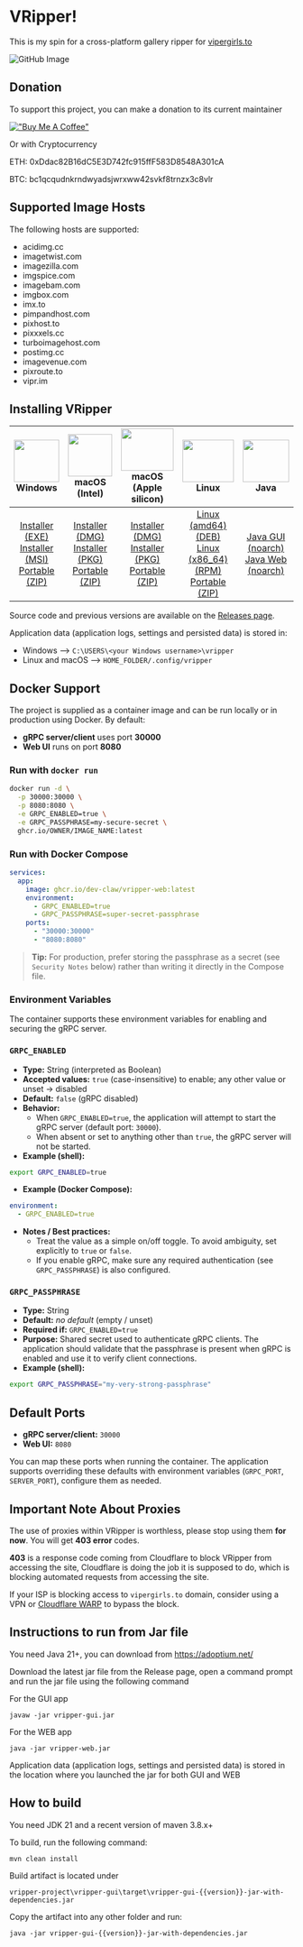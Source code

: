 # VRipper!

This is my spin for a cross-platform gallery ripper for [vipergirls.to](https://vipergirls.to)

![GitHub Image](/image.png)

## Donation
To support this project, you can make a donation to its current maintainer

[!["Buy Me A Coffee"](https://www.buymeacoffee.com/assets/img/custom_images/orange_img.png)](https://buymeacoffee.com/devclaw)

Or with Cryptocurrency

ETH: 0xDdac82B16dC5E3D742fc915ffF583D8548A301cA

BTC: bc1qcqudnkrndwyadsjwrxww42svkf8trnzx3c8vlr

## Supported Image Hosts

The following hosts are supported:

* acidimg.cc
* imagetwist.com
* imagezilla.com
* imgspice.com
* imagebam.com
* imgbox.com
* imx.to
* pimpandhost.com
* pixhost.to
* pixxxels.cc
* turboimagehost.com
* postimg.cc
* imagevenue.com
* pixroute.to
* vipr.im

## Installing VRipper

<img src="https://github.com/stashapp/stash/raw/develop/docs/readme_assets/windows_logo.svg" width="100%" height="75"> Windows | <img src="https://github.com/stashapp/stash/raw/develop/docs/readme_assets/mac_logo.svg" width="100%" height="75"> macOS (Intel) | <img src="https://github.com/stashapp/stash/raw/develop/docs/readme_assets/mac_logo.svg" width="100%" height="75"> macOS (Apple silicon) | <img src="https://github.com/stashapp/stash/raw/develop/docs/readme_assets/linux_logo.svg" width="100%" height="75"> Linux  | <img src="https://images.vexels.com/media/users/3/166401/isolated/preview/b82aa7ac3f736dd78570dd3fa3fa9e24-java-programming-language-icon-by-vexels.png" width="100%" height="75"> Java
:---:|:---:|:---:|:---:|:---:
[Installer (EXE)](https://github.com/dev-claw/vripper-project/releases/download/6.5.8/vripper-windows-installer-6.5.8.exe) <br /> [Installer (MSI)](https://github.com/dev-claw/vripper-project/releases/download/6.5.8/vripper-windows-installer-6.5.8.msi) <br /> [Portable (ZIP)](https://github.com/dev-claw/vripper-project/releases/download/6.5.8/vripper-windows-portable-6.5.8.zip) | [Installer (DMG)](https://github.com/dev-claw/vripper-project/releases/download/6.5.8/vripper-macos-6.5.8.x86_64.dmg) <br /> [Installer (PKG)](https://github.com/dev-claw/vripper-project/releases/download/6.5.8/vripper-macos-6.5.8.x86_64.pkg) <br /> [Portable (ZIP)](https://github.com/dev-claw/vripper-project/releases/download/6.5.8/vripper-macos-portable-6.5.8.x86_64.zip) | [Installer (DMG)](https://github.com/dev-claw/vripper-project/releases/download/6.5.8/vripper-macos-6.5.8.arm64.dmg) <br /> [Installer (PKG)](https://github.com/dev-claw/vripper-project/releases/download/6.5.8/vripper-macos-6.5.8.arm64.pkg) <br /> [Portable (ZIP)](https://github.com/dev-claw/vripper-project/releases/download/6.5.8/vripper-macos-portable-6.5.8.arm64.zip)  | [Linux (amd64) (DEB)](https://github.com/dev-claw/vripper-project/releases/download/6.5.8/vripper-linux-6.5.3_amd64.deb) <br /> [Linux (x86_64) (RPM)](https://github.com/dev-claw/vripper-project/releases/download/6.5.8/vripper-linux-6.5.8.x86_64.rpm) <br /> [Portable (ZIP)](https://github.com/dev-claw/vripper-project/releases/download/6.5.8/vripper-linux-portable-6.5.8.zip) | [Java GUI (noarch)](https://github.com/dev-claw/vripper-project/releases/download/6.5.8/vripper-noarch-gui-6.5.8.jar) <br /> [Java Web (noarch)](https://github.com/dev-claw/vripper-project/releases/download/6.5.8/vripper-noarch-web-6.5.8.jar)

Source code and previous versions are available on
the [Releases page](https://github.com/dev-claw/vripper-project/releases).

Application data (application logs, settings and persisted data) is stored in:  
* Windows --> `C:\USERS\<your Windows username>\vripper` 
* Linux and macOS --> `HOME_FOLDER/.config/vripper`

## Docker Support

The project is supplied as a container image and can be run locally or in production using Docker. By default:

- **gRPC server/client** uses port **30000**
- **Web UI** runs on port **8080**

### Run with `docker run`

```bash
docker run -d \
  -p 30000:30000 \
  -p 8080:8080 \
  -e GRPC_ENABLED=true \
  -e GRPC_PASSPHRASE=my-secure-secret \
  ghcr.io/OWNER/IMAGE_NAME:latest
```

### Run with Docker Compose

```yaml
services:
  app:
    image: ghcr.io/dev-claw/vripper-web:latest
    environment:
      - GRPC_ENABLED=true
      - GRPC_PASSPHRASE=super-secret-passphrase
    ports:
      - "30000:30000"
      - "8080:8080"
```

> **Tip:** For production, prefer storing the passphrase as a secret (see `Security Notes` below) rather than writing it
> directly in the Compose file.

### Environment Variables

The container supports these environment variables for enabling and securing the gRPC server.

### `GRPC_ENABLED`

- **Type:** String (interpreted as Boolean)
- **Accepted values:** `true` (case-insensitive) to enable; any other value or unset → disabled
- **Default:** `false` (gRPC disabled)
- **Behavior:**
    - When `GRPC_ENABLED=true`, the application will attempt to start the gRPC server (default port: `30000`).
    - When absent or set to anything other than `true`, the gRPC server will not be started.
- **Example (shell):**

```bash
export GRPC_ENABLED=true
```

- **Example (Docker Compose):**

```yaml
environment:
  - GRPC_ENABLED=true
```

- **Notes / Best practices:**
    - Treat the value as a simple on/off toggle. To avoid ambiguity, set explicitly to `true` or `false`.
    - If you enable gRPC, make sure any required authentication (see `GRPC_PASSPHRASE`) is also configured.

### `GRPC_PASSPHRASE`

- **Type:** String
- **Default:** *no default* (empty / unset)
- **Required if:** `GRPC_ENABLED=true`
- **Purpose:** Shared secret used to authenticate gRPC clients. The application should validate that the passphrase is
  present when gRPC is enabled and use it to verify client connections.
- **Example (shell):**

```bash
export GRPC_PASSPHRASE="my-very-strong-passphrase"
```

## Default Ports

- **gRPC server/client:** `30000`
- **Web UI:** `8080`

You can map these ports when running the container. The application supports overriding these defaults with environment
variables (`GRPC_PORT`, `SERVER_PORT`), configure them as needed.

## Important Note About Proxies
The use of proxies within VRipper is worthless, please stop using them **for now**. You will get **403 error** codes.  

**403** is a response code coming from Cloudflare to block VRipper from accessing the site, Cloudflare is doing the job it is supposed to do, which is blocking automated requests from accessing the site. 

If your ISP is blocking access to `vipergirls.to` domain, consider using a VPN or [Cloudflare WARP](https://one.one.one.one/) to bypass the block.

## Instructions to run from Jar file
You need Java 21+, you can download from https://adoptium.net/

Download the latest jar file from the Release page, open a command prompt and run the jar file using the following command

For the GUI app

    javaw -jar vripper-gui.jar

For the WEB app

    java -jar vripper-web.jar

Application data (application logs, settings and persisted data) is stored in the location where you launched the jar for both GUI and WEB

## How to build

You need JDK 21 and a recent version of maven 3.8.x+

To build, run the following command:

    mvn clean install

Build artifact is located under

    vripper-project\vripper-gui\target\vripper-gui-{{version}}-jar-with-dependencies.jar

Copy the artifact into any other folder and run:

    java -jar vripper-gui-{{version}}-jar-with-dependencies.jar

